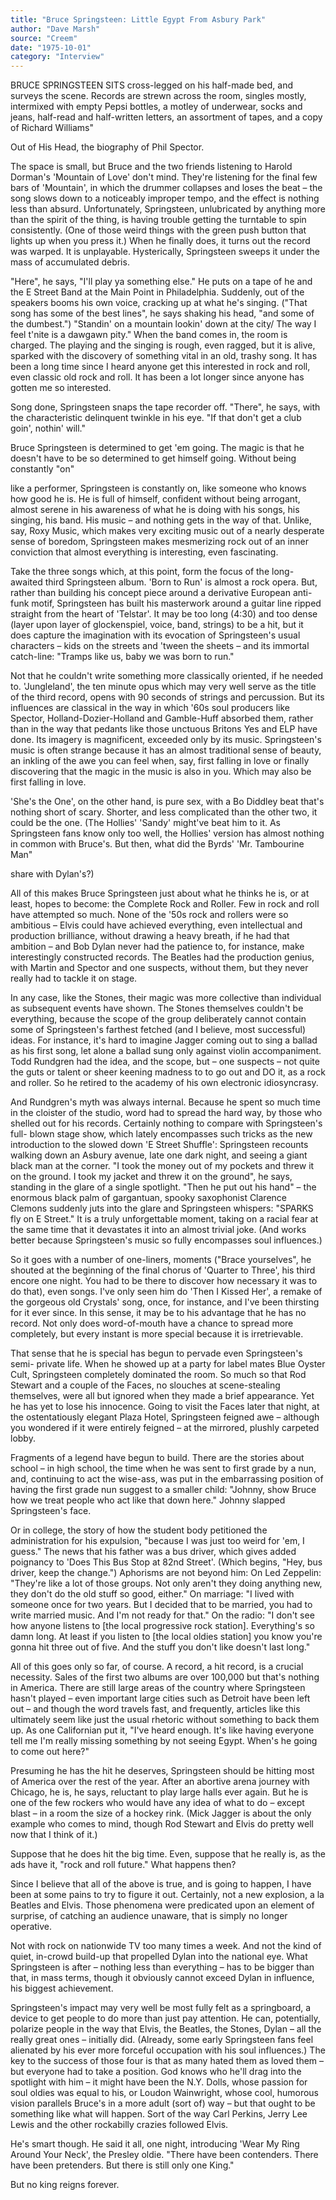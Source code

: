 ```yaml
---
title: "Bruce Springsteen: Little Egypt From Asbury Park"
author: "Dave Marsh"
source: "Creem"
date: "1975-10-01"
category: "Interview"
---
```


BRUCE SPRINGSTEEN SITS cross-legged on his half-made bed, and surveys the scene. Records are strewn across the room, singles mostly, intermixed with empty Pepsi bottles, a motley of underwear, socks and jeans, half-read and half-written letters, an assortment of tapes, and a copy of Richard Williams"

Out of His Head, the biography of Phil Spector.

The space is small, but Bruce and the two friends listening to Harold Dorman's 'Mountain of Love' don't mind. They're listening for the final few bars of 'Mountain', in which the drummer collapses and loses the beat – the song slows down to a noticeably improper tempo, and the effect is nothing less than absurd. Unfortunately, Springsteen, unlubricated by anything more than the spirit of the thing, is having trouble getting the turntable to spin consistently. (One of those weird things with the green push button that lights up when you press it.) When he finally does, it turns out the record was warped. It is unplayable. Hysterically, Springsteen sweeps it under the mass of accumulated debris.

"Here", he says, "I'll play ya something else." He puts on a tape of he and the E Street Band at the Main Point in Philadelphia. Suddenly, out of the speakers booms his own voice, cracking up at what he's singing. ("That song has some of the best lines", he says shaking his head, "and some of the dumbest.") "Standin' on a mountain lookin' down at the city/ The way I feel t'nite is a dawgawn pity." When the band comes in, the room is charged. The playing and the singing is rough, even ragged, but it is alive, sparked with the discovery of something vital in an old, trashy song. It has been a long time since I heard anyone get this interested in rock and roll, even classic old rock and roll. It has been a lot longer since anyone has gotten me so interested.

Song done, Springsteen snaps the tape recorder off. "There", he says, with the characteristic delinquent twinkle in his eye. "If that don't get a club goin', nothin' will."

Bruce Springsteen is determined to get 'em going. The magic is that he doesn't have to be so determined to get himself going. Without being constantly "on"

like a performer, Springsteen is constantly on, like someone who knows how good he is. He is full of himself, confident without being arrogant, almost serene in his awareness of what he is doing with his songs, his singing, his band. His music – and nothing gets in the way of that. Unlike, say, Roxy Music, which makes very exciting music out of a nearly desperate sense of boredom, Springsteen makes mesmerizing rock out of an inner conviction that almost everything is interesting, even fascinating.

Take the three songs which, at this point, form the focus of the long-awaited third Springsteen album. 'Born to Run' is almost a rock opera. But, rather than building his concept piece around a derivative European anti-funk motif, Springsteen has built his masterwork around a guitar line ripped straight from the heart of 'Telstar'. It may be too long (4:30) and too dense (layer upon layer of glockenspiel, voice, band, strings) to be a hit, but it does capture the imagination with its evocation of Springsteen's usual characters – kids on the streets and 'tween the sheets – and its immortal catch-line: "Tramps like us, baby we was born to run."

Not that he couldn't write something more classically oriented, if he needed to. 'Jungleland', the ten minute opus which may very well serve as the title of the third record, opens with 90 seconds of strings and percussion. But its influences are classical in the way in which '60s soul producers like Spector, Holland-Dozier-Holland and Gamble-Huff absorbed them, rather than in the way that pedants like those unctuous Britons Yes and ELP have done. Its imagery is magnificent, exceeded only by its music. Springsteen's music is often strange because it has an almost traditional sense of beauty, an inkling of the awe you can feel when, say, first falling in love or finally discovering that the magic in the music is also in you. Which may also be first falling in love.

'She's the One', on the other hand, is pure sex, with a Bo Diddley beat that's nothing short of scary. Shorter, and less complicated than the other two, it could be the one. (The Hollies' 'Sandy' might've beat him to it. As Springsteen fans know only too well, the Hollies' version has almost nothing in common with Bruce's. But then, what did the Byrds' 'Mr. Tambourine Man"

share with Dylan's?)

All of this makes Bruce Springsteen just about what he thinks he is, or at least, hopes to become: the Complete Rock and Roller. Few in rock and roll have attempted so much. None of the '50s rock and rollers were so ambitious – Elvis could have achieved everything, even intellectual and production brilliance, without drawing a heavy breath, if he had that ambition – and Bob Dylan never had the patience to, for instance, make interestingly constructed records. The Beatles had the production genius, with Martin and Spector and one suspects, without them, but they never really had to tackle it on stage.

In any case, like the Stones, their magic was more collective than individual as subsequent events have shown. The Stones themselves couldn't be everything, because the scope of the group deliberately cannot contain some of Springsteen's farthest fetched (and I believe, most successful) ideas. For instance, it's hard to imagine Jagger coming out to sing a ballad as his first song, let alone a ballad sung only against violin accompaniment. Todd Rundgren had the idea, and the scope, but – one suspects – not quite the guts or talent or sheer keening madness to to go out and DO it, as a rock and roller. So he retired to the academy of his own electronic idiosyncrasy.

And Rundgren's myth was always internal. Because he spent so much time in the cloister of the studio, word had to spread the hard way, by those who shelled out for his records. Certainly nothing to compare with Springsteen's full- blown stage show, which lately encompasses such tricks as the new introduction to the slowed down 'E Street Shuffle': Springsteen recounts walking down an Asbury avenue, late one dark night, and seeing a giant black man at the corner. "I took the money out of my pockets and threw it on the ground. I took my jacket and threw it on the ground", he says, standing in the glare of a single spotlight. "Then he put out his hand" – the enormous black palm of gargantuan, spooky saxophonist Clarence Clemons suddenly juts into the glare and Springsteen whispers: "SPARKS fly on E Street." It is a truly unforgettable moment, taking on a racial fear at the same time that it devastates it into an almost trivial joke. (And works better because Springsteen's music so fully encompasses soul influences.)

So it goes with a number of one-liners, moments ("Brace yourselves", he shouted at the beginning of the final chorus of 'Quarter to Three', his third encore one night. You had to be there to discover how necessary it was to do that), even songs. I've only seen him do 'Then I Kissed Her', a remake of the gorgeous old Crystals' song, once, for instance, and I've been thirsting for it ever since. In this sense, it may be to his advantage that he has no record. Not only does word-of-mouth have a chance to spread more completely, but every instant is more special because it is irretrievable.

That sense that he is special has begun to pervade even Springsteen's semi- private life. When he showed up at a party for label mates Blue Oyster Cult, Springsteen completely dominated the room. So much so that Rod Stewart and a couple of the Faces, no slouches at scene-stealing themselves, were all but ignored when they made a brief appearance. Yet he has yet to lose his innocence. Going to visit the Faces later that night, at the ostentatiously elegant Plaza Hotel, Springsteen feigned awe – although you wondered if it were entirely feigned – at the mirrored, plushly carpeted lobby.

Fragments of a legend have begun to build. There are the stories about school – in high school, the time when he was sent to first grade by a nun, and, continuing to act the wise-ass, was put in the embarrassing position of having the first grade nun suggest to a smaller child: "Johnny, show Bruce how we treat people who act like that down here." Johnny slapped Springsteen's face.

Or in college, the story of how the student body petitioned the administration for his expulsion, "because I was just too weird for 'em, I guess." The news that his father was a bus driver, which gives added poignancy to 'Does This Bus Stop at 82nd Street'. (Which begins, "Hey, bus driver, keep the change.") Aphorisms are not beyond him: On Led Zeppelin: "They're like a lot of those groups. Not only aren't they doing anything new, they don't do the old stuff so good, either." On marriage: "I lived with someone once for two years. But I decided that to be married, you had to write married music. And I'm not ready for that." On the radio: "I don't see how anyone listens to [the local progressive rock station]. Everything's so damn long. At least if you listen to [the local oldies station] you know you're gonna hit three out of five. And the stuff you don't like doesn't last long."

All of this goes only so far, of course. A record, a hit record, is a crucial necessity. Sales of the first two albums are over 100,000 but that's nothing in America. There are still large areas of the country where Springsteen hasn't played – even important large cities such as Detroit have been left out – and though the word travels fast, and frequently, articles like this ultimately seem like just the usual rhetoric without something to back them up. As one Californian put it, "I've heard enough. It's like having everyone tell me I'm really missing something by not seeing Egypt. When's he going to come out here?"

Presuming he has the hit he deserves, Springsteen should be hitting most of America over the rest of the year. After an abortive arena journey with Chicago, he is, he says, reluctant to play large halls ever again. But he is one of the few rockers who would have any idea of what to do – except blast – in a room the size of a hockey rink. (Mick Jagger is about the only example who comes to mind, though Rod Stewart and Elvis do pretty well now that I think of it.)

Suppose that he does hit the big time. Even, suppose that he really is, as the ads have it, "rock and roll future." What happens then?

Since I believe that all of the above is true, and is going to happen, I have been at some pains to try to figure it out. Certainly, not a new explosion, a la Beatles and Elvis. Those phenomena were predicated upon an element of surprise, of catching an audience unaware, that is simply no longer operative.

Not with rock on nationwide TV too many times a week. And not the kind of quiet, in-crowd build-up that propelled Dylan into the national eye. What Springsteen is after – nothing less than everything – has to be bigger than that, in mass terms, though it obviously cannot exceed Dylan in influence, his biggest achievement.

Springsteen's impact may very well be most fully felt as a springboard, a device to get people to do more than just pay attention. He can, potentially, polarize people in the way that Elvis, the Beatles, the Stones, Dylan – all the really great ones – initially did. (Already, some early Springsteen fans feel alienated by his ever more forceful occupation with his soul influences.) The key to the success of those four is that as many hated them as loved them – but everyone had to take a position. God knows who he'll drag into the spotlight with him – it might have been the N.Y. Dolls, whose passion for soul oldies was equal to his, or Loudon Wainwright, whose cool, humorous vision parallels Bruce's in a more adult (sort of) way – but that ought to be something like what will happen. Sort of the way Carl Perkins, Jerry Lee Lewis and the other rockabilly crazies followed Elvis.

He's smart though. He said it all, one night, introducing 'Wear My Ring Around Your Neck', the Presley oldie. "There have been contenders. There have been pretenders. But there is still only one King."

But no king reigns forever.
